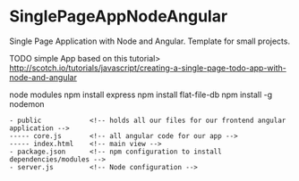 SinglePageAppNodeAngular
========================

Single Page Application with Node and Angular. Template for small projects.

TODO simple App based on this tutorial>
http://scotch.io/tutorials/javascript/creating-a-single-page-todo-app-with-node-and-angular



node modules
npm install express
npm install flat-file-db
npm install -g nodemon



	- public 			<!-- holds all our files for our frontend angular application -->
	----- core.js 		<!-- all angular code for our app -->
	----- index.html 	<!-- main view -->
	- package.json 		<!-- npm configuration to install dependencies/modules -->
	- server.js 		<!-- Node configuration -->


